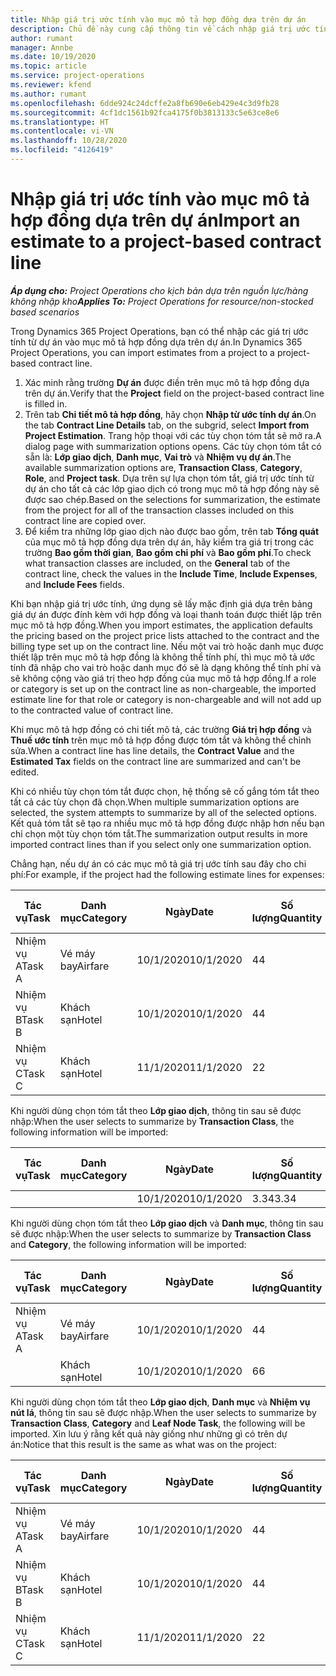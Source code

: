 ```yaml
---
title: Nhập giá trị ước tính vào mục mô tả hợp đồng dựa trên dự án
description: Chủ đề này cung cấp thông tin về cách nhập giá trị ước tính từ dự án vào mục mô tả hợp đồng.
author: rumant
manager: Annbe
ms.date: 10/19/2020
ms.topic: article
ms.service: project-operations
ms.reviewer: kfend
ms.author: rumant
ms.openlocfilehash: 6dde924c24dcffe2a8fb690e6eb429e4c3d9fb28
ms.sourcegitcommit: 4cf1dc1561b92fca4175f0b3813133c5e63ce8e6
ms.translationtype: HT
ms.contentlocale: vi-VN
ms.lasthandoff: 10/28/2020
ms.locfileid: "4126419"
---
```

# <a name="import-an-estimate-to-a-project-based-contract-line"></a><span data-ttu-id="8494b-103">Nhập giá trị ước tính vào mục mô tả hợp đồng dựa trên dự án</span><span class="sxs-lookup"><span data-stu-id="8494b-103">Import an estimate to a project-based contract line</span></span>

<span data-ttu-id="8494b-104">_**Áp dụng cho:** Project Operations cho kịch bản dựa trên nguồn lực/hàng không nhập kho_</span><span class="sxs-lookup"><span data-stu-id="8494b-104">_**Applies To:** Project Operations for resource/non-stocked based scenarios_</span></span>

<span data-ttu-id="8494b-105">Trong Dynamics 365 Project Operations, bạn có thể nhập các giá trị ước tính từ dự án vào mục mô tả hợp đồng dựa trên dự án.</span><span class="sxs-lookup"><span data-stu-id="8494b-105">In Dynamics 365 Project Operations, you can import estimates from a project to a project-based contract line.</span></span>

1. <span data-ttu-id="8494b-106">Xác minh rằng trường **Dự án** được điền trên mục mô tả hợp đồng dựa trên dự án.</span><span class="sxs-lookup"><span data-stu-id="8494b-106">Verify that the **Project** field on the project-based contract line is filled in.</span></span>
2. <span data-ttu-id="8494b-107">Trên tab **Chi tiết mô tả hợp đồng**, hãy chọn **Nhập từ ước tính dự án**.</span><span class="sxs-lookup"><span data-stu-id="8494b-107">On the tab **Contract Line Details** tab, on the subgrid, select **Import from Project Estimation**.</span></span> <span data-ttu-id="8494b-108">Trang hộp thoại với các tùy chọn tóm tắt sẽ mở ra.</span><span class="sxs-lookup"><span data-stu-id="8494b-108">A dialog page with summarization options opens.</span></span> <span data-ttu-id="8494b-109">Các tùy chọn tóm tắt có sẵn là: **Lớp giao dịch**, **Danh mục**, **Vai trò** và **Nhiệm vụ dự án**.</span><span class="sxs-lookup"><span data-stu-id="8494b-109">The available summarization options are, **Transaction Class**, **Category**, **Role**, and **Project task**.</span></span> <span data-ttu-id="8494b-110">Dựa trên sự lựa chọn tóm tắt, giá trị ước tính từ dự án cho tất cả các lớp giao dịch có trong mục mô tả hợp đồng này sẽ được sao chép.</span><span class="sxs-lookup"><span data-stu-id="8494b-110">Based on the selections for summarization, the estimate from the project for all of the transaction classes included on this contract line are copied over.</span></span> 
3. <span data-ttu-id="8494b-111">Để kiểm tra những lớp giao dịch nào được bao gồm, trên tab **Tổng quát** của mục mô tả hợp đồng dựa trên dự án, hãy kiểm tra giá trị trong các trường **Bao gồm thời gian**, **Bao gồm chi phí** và **Bao gồm phí**.</span><span class="sxs-lookup"><span data-stu-id="8494b-111">To check what transaction classes are included, on the **General** tab of the contract line, check the values in the **Include Time**, **Include Expenses**, and **Include Fees** fields.</span></span>

<span data-ttu-id="8494b-112">Khi bạn nhập giá trị ước tính, ứng dụng sẽ lấy mặc định giá dựa trên bảng giá dự án được đính kèm với hợp đồng và loại thanh toán được thiết lập trên mục mô tả hợp đồng.</span><span class="sxs-lookup"><span data-stu-id="8494b-112">When you import estimates, the application defaults the pricing based on the project price lists attached to the contract and the billing type set up on the contract line.</span></span> <span data-ttu-id="8494b-113">Nếu một vai trò hoặc danh mục được thiết lập trên mục mô tả hợp đồng là không thể tính phí, thì mục mô tả ước tính đã nhập cho vai trò hoặc danh mục đó sẽ là dạng không thể tính phí và sẽ không cộng vào giá trị theo hợp đồng của mục mô tả hợp đồng.</span><span class="sxs-lookup"><span data-stu-id="8494b-113">If a role or category is set up on the contract line as non-chargeable, the imported estimate line for that role or category is non-chargeable and will not add up to the contracted value of contract line.</span></span>

<span data-ttu-id="8494b-114">Khi mục mô tả hợp đồng có chi tiết mô tả, các trường **Giá trị hợp đồng** và **Thuế ước tính** trên mục mô tả hợp đồng được tóm tắt và không thể chỉnh sửa.</span><span class="sxs-lookup"><span data-stu-id="8494b-114">When a contract line has line details, the **Contract Value** and the **Estimated Tax** fields on the contract line are summarized and can't be edited.</span></span>

<span data-ttu-id="8494b-115">Khi có nhiều tùy chọn tóm tắt được chọn, hệ thống sẽ cố gắng tóm tắt theo tất cả các tùy chọn đã chọn.</span><span class="sxs-lookup"><span data-stu-id="8494b-115">When multiple summarization options are selected, the system attempts to summarize by all of the selected options.</span></span> <span data-ttu-id="8494b-116">Kết quả tóm tắt sẽ tạo ra nhiều mục mô tả hợp đồng được nhập hơn nếu bạn chỉ chọn một tùy chọn tóm tắt.</span><span class="sxs-lookup"><span data-stu-id="8494b-116">The summarization output results in more imported contract lines than if you select only one summarization option.</span></span>

<span data-ttu-id="8494b-117">Chẳng hạn, nếu dự án có các mục mô tả giá trị ước tính sau đây cho chi phí:</span><span class="sxs-lookup"><span data-stu-id="8494b-117">For example, if the project had the following estimate lines for expenses:</span></span>

| <span data-ttu-id="8494b-118">Tác vụ</span><span class="sxs-lookup"><span data-stu-id="8494b-118">Task</span></span> | <span data-ttu-id="8494b-119">Danh mục</span><span class="sxs-lookup"><span data-stu-id="8494b-119">Category</span></span> | <span data-ttu-id="8494b-120">Ngày</span><span class="sxs-lookup"><span data-stu-id="8494b-120">Date</span></span> | <span data-ttu-id="8494b-121">Số lượng</span><span class="sxs-lookup"><span data-stu-id="8494b-121">Quantity</span></span> | <span data-ttu-id="8494b-122">Đơn giá</span><span class="sxs-lookup"><span data-stu-id="8494b-122">Unit price</span></span> | <span data-ttu-id="8494b-123">Số lượng</span><span class="sxs-lookup"><span data-stu-id="8494b-123">Amount</span></span> |
| --- | --- | --- | --- | --- | --- |
| <span data-ttu-id="8494b-124">Nhiệm vụ A</span><span class="sxs-lookup"><span data-stu-id="8494b-124">Task A</span></span> | <span data-ttu-id="8494b-125">Vé máy bay</span><span class="sxs-lookup"><span data-stu-id="8494b-125">Airfare</span></span> | <span data-ttu-id="8494b-126">10/1/2020</span><span class="sxs-lookup"><span data-stu-id="8494b-126">10/1/2020</span></span> | <span data-ttu-id="8494b-127">4</span><span class="sxs-lookup"><span data-stu-id="8494b-127">4</span></span> | <span data-ttu-id="8494b-128">400</span><span class="sxs-lookup"><span data-stu-id="8494b-128">400</span></span> | <span data-ttu-id="8494b-129">1600</span><span class="sxs-lookup"><span data-stu-id="8494b-129">1600</span></span> |
| <span data-ttu-id="8494b-130">Nhiệm vụ B</span><span class="sxs-lookup"><span data-stu-id="8494b-130">Task B</span></span> | <span data-ttu-id="8494b-131">Khách sạn</span><span class="sxs-lookup"><span data-stu-id="8494b-131">Hotel</span></span> | <span data-ttu-id="8494b-132">10/1/2020</span><span class="sxs-lookup"><span data-stu-id="8494b-132">10/1/2020</span></span> | <span data-ttu-id="8494b-133">4</span><span class="sxs-lookup"><span data-stu-id="8494b-133">4</span></span> | <span data-ttu-id="8494b-134">200</span><span class="sxs-lookup"><span data-stu-id="8494b-134">200</span></span> | <span data-ttu-id="8494b-135">800</span><span class="sxs-lookup"><span data-stu-id="8494b-135">800</span></span> |
| <span data-ttu-id="8494b-136">Nhiệm vụ C</span><span class="sxs-lookup"><span data-stu-id="8494b-136">Task C</span></span> | <span data-ttu-id="8494b-137">Khách sạn</span><span class="sxs-lookup"><span data-stu-id="8494b-137">Hotel</span></span> | <span data-ttu-id="8494b-138">11/1/2020</span><span class="sxs-lookup"><span data-stu-id="8494b-138">11/1/2020</span></span> | <span data-ttu-id="8494b-139">2</span><span class="sxs-lookup"><span data-stu-id="8494b-139">2</span></span> | <span data-ttu-id="8494b-140">200</span><span class="sxs-lookup"><span data-stu-id="8494b-140">200</span></span> | <span data-ttu-id="8494b-141">400</span><span class="sxs-lookup"><span data-stu-id="8494b-141">400</span></span> |

<span data-ttu-id="8494b-142">Khi người dùng chọn tóm tắt theo **Lớp giao dịch**, thông tin sau sẽ được nhập:</span><span class="sxs-lookup"><span data-stu-id="8494b-142">When the user selects to summarize by **Transaction Class**, the following information will be imported:</span></span>

| <span data-ttu-id="8494b-143">Tác vụ</span><span class="sxs-lookup"><span data-stu-id="8494b-143">Task</span></span> | <span data-ttu-id="8494b-144">Danh mục</span><span class="sxs-lookup"><span data-stu-id="8494b-144">Category</span></span> | <span data-ttu-id="8494b-145">Ngày</span><span class="sxs-lookup"><span data-stu-id="8494b-145">Date</span></span> | <span data-ttu-id="8494b-146">Số lượng</span><span class="sxs-lookup"><span data-stu-id="8494b-146">Quantity</span></span> | <span data-ttu-id="8494b-147">Đơn giá</span><span class="sxs-lookup"><span data-stu-id="8494b-147">Unit price</span></span> | <span data-ttu-id="8494b-148">Số lượng</span><span class="sxs-lookup"><span data-stu-id="8494b-148">Amount</span></span> |
| --- | --- | --- | --- | --- | --- |
| &nbsp;  | &nbsp;  | <span data-ttu-id="8494b-149">10/1/2020</span><span class="sxs-lookup"><span data-stu-id="8494b-149">10/1/2020</span></span> | <span data-ttu-id="8494b-150">3.34</span><span class="sxs-lookup"><span data-stu-id="8494b-150">3.34</span></span> | <span data-ttu-id="8494b-151">840</span><span class="sxs-lookup"><span data-stu-id="8494b-151">840</span></span> | <span data-ttu-id="8494b-152">2800</span><span class="sxs-lookup"><span data-stu-id="8494b-152">2800</span></span> |

<span data-ttu-id="8494b-153">Khi người dùng chọn tóm tắt theo **Lớp giao dịch** và **Danh mục**, thông tin sau sẽ được nhập:</span><span class="sxs-lookup"><span data-stu-id="8494b-153">When the user selects to summarize by **Transaction Class** and **Category**, the following information will be imported:</span></span>

| <span data-ttu-id="8494b-154">Tác vụ</span><span class="sxs-lookup"><span data-stu-id="8494b-154">Task</span></span> | <span data-ttu-id="8494b-155">Danh mục</span><span class="sxs-lookup"><span data-stu-id="8494b-155">Category</span></span> | <span data-ttu-id="8494b-156">Ngày</span><span class="sxs-lookup"><span data-stu-id="8494b-156">Date</span></span> | <span data-ttu-id="8494b-157">Số lượng</span><span class="sxs-lookup"><span data-stu-id="8494b-157">Quantity</span></span> | <span data-ttu-id="8494b-158">Đơn giá</span><span class="sxs-lookup"><span data-stu-id="8494b-158">Unit price</span></span> | <span data-ttu-id="8494b-159">Số lượng</span><span class="sxs-lookup"><span data-stu-id="8494b-159">Amount</span></span> |
| --- | --- | --- | --- | --- | --- |
| <span data-ttu-id="8494b-160">Nhiệm vụ A</span><span class="sxs-lookup"><span data-stu-id="8494b-160">Task A</span></span> | <span data-ttu-id="8494b-161">Vé máy bay</span><span class="sxs-lookup"><span data-stu-id="8494b-161">Airfare</span></span> | <span data-ttu-id="8494b-162">10/1/2020</span><span class="sxs-lookup"><span data-stu-id="8494b-162">10/1/2020</span></span> | <span data-ttu-id="8494b-163">4</span><span class="sxs-lookup"><span data-stu-id="8494b-163">4</span></span> | <span data-ttu-id="8494b-164">400</span><span class="sxs-lookup"><span data-stu-id="8494b-164">400</span></span> | <span data-ttu-id="8494b-165">1600</span><span class="sxs-lookup"><span data-stu-id="8494b-165">1600</span></span> |
| &nbsp;  | <span data-ttu-id="8494b-166">Khách sạn</span><span class="sxs-lookup"><span data-stu-id="8494b-166">Hotel</span></span> | <span data-ttu-id="8494b-167">10/1/2020</span><span class="sxs-lookup"><span data-stu-id="8494b-167">10/1/2020</span></span> | <span data-ttu-id="8494b-168">6</span><span class="sxs-lookup"><span data-stu-id="8494b-168">6</span></span> | <span data-ttu-id="8494b-169">200</span><span class="sxs-lookup"><span data-stu-id="8494b-169">200</span></span> | <span data-ttu-id="8494b-170">1200</span><span class="sxs-lookup"><span data-stu-id="8494b-170">1200</span></span> |

<span data-ttu-id="8494b-171">Khi người dùng chọn tóm tắt theo **Lớp giao dịch**, **Danh mục** và **Nhiệm vụ nút lá**, thông tin sau sẽ được nhập.</span><span class="sxs-lookup"><span data-stu-id="8494b-171">When the user selects to summarize by **Transaction Class**, **Category** and **Leaf Node Task**, the following will be imported.</span></span> <span data-ttu-id="8494b-172">Xin lưu ý rằng kết quả này giống như những gì có trên dự án:</span><span class="sxs-lookup"><span data-stu-id="8494b-172">Notice that this result is the same as what was on the project:</span></span>

| <span data-ttu-id="8494b-173">Tác vụ</span><span class="sxs-lookup"><span data-stu-id="8494b-173">Task</span></span> | <span data-ttu-id="8494b-174">Danh mục</span><span class="sxs-lookup"><span data-stu-id="8494b-174">Category</span></span> | <span data-ttu-id="8494b-175">Ngày</span><span class="sxs-lookup"><span data-stu-id="8494b-175">Date</span></span> | <span data-ttu-id="8494b-176">Số lượng</span><span class="sxs-lookup"><span data-stu-id="8494b-176">Quantity</span></span> | <span data-ttu-id="8494b-177">Đơn giá</span><span class="sxs-lookup"><span data-stu-id="8494b-177">Unit price</span></span> | <span data-ttu-id="8494b-178">Số lượng</span><span class="sxs-lookup"><span data-stu-id="8494b-178">Amount</span></span> |
| --- | --- | --- | --- | --- | --- |
| <span data-ttu-id="8494b-179">Nhiệm vụ A</span><span class="sxs-lookup"><span data-stu-id="8494b-179">Task A</span></span> | <span data-ttu-id="8494b-180">Vé máy bay</span><span class="sxs-lookup"><span data-stu-id="8494b-180">Airfare</span></span> | <span data-ttu-id="8494b-181">10/1/2020</span><span class="sxs-lookup"><span data-stu-id="8494b-181">10/1/2020</span></span> | <span data-ttu-id="8494b-182">4</span><span class="sxs-lookup"><span data-stu-id="8494b-182">4</span></span> | <span data-ttu-id="8494b-183">400</span><span class="sxs-lookup"><span data-stu-id="8494b-183">400</span></span> | <span data-ttu-id="8494b-184">1600</span><span class="sxs-lookup"><span data-stu-id="8494b-184">1600</span></span> |
| <span data-ttu-id="8494b-185">Nhiệm vụ B</span><span class="sxs-lookup"><span data-stu-id="8494b-185">Task B</span></span> | <span data-ttu-id="8494b-186">Khách sạn</span><span class="sxs-lookup"><span data-stu-id="8494b-186">Hotel</span></span> | <span data-ttu-id="8494b-187">10/1/2020</span><span class="sxs-lookup"><span data-stu-id="8494b-187">10/1/2020</span></span> | <span data-ttu-id="8494b-188">4</span><span class="sxs-lookup"><span data-stu-id="8494b-188">4</span></span> | <span data-ttu-id="8494b-189">200</span><span class="sxs-lookup"><span data-stu-id="8494b-189">200</span></span> | <span data-ttu-id="8494b-190">800</span><span class="sxs-lookup"><span data-stu-id="8494b-190">800</span></span> |
| <span data-ttu-id="8494b-191">Nhiệm vụ C</span><span class="sxs-lookup"><span data-stu-id="8494b-191">Task C</span></span> | <span data-ttu-id="8494b-192">Khách sạn</span><span class="sxs-lookup"><span data-stu-id="8494b-192">Hotel</span></span> | <span data-ttu-id="8494b-193">11/1/2020</span><span class="sxs-lookup"><span data-stu-id="8494b-193">11/1/2020</span></span> | <span data-ttu-id="8494b-194">2</span><span class="sxs-lookup"><span data-stu-id="8494b-194">2</span></span> | <span data-ttu-id="8494b-195">200</span><span class="sxs-lookup"><span data-stu-id="8494b-195">200</span></span> | <span data-ttu-id="8494b-196">400</span><span class="sxs-lookup"><span data-stu-id="8494b-196">400</span></span> |
